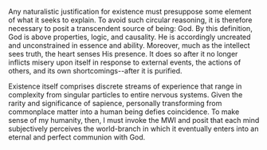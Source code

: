 Any naturalistic justification for existence must presuppose some element of what it seeks to explain. To avoid such circular reasoning, it is therefore necessary to posit a transcendent source of being: God. By this definition, God is above properties, logic, and causality. He is accordingly uncreated and unconstrained in essence and ability. Moreover, much as the intellect sees truth, the heart senses His presence. It does so after it no longer inflicts misery upon itself in response to external events, the actions of others, and its own shortcomings--after it is purified.

Existence itself comprises discrete streams of experience that range in complexity from singular particles to entire nervous systems. Given the rarity and significance of sapience, personally transforming from commonplace matter into a human being defies coincidence. To make sense of my humanity, then, I must invoke the MWI and posit that each mind subjectively perceives the world-branch in which it eventually enters into an eternal and perfect communion with God.
